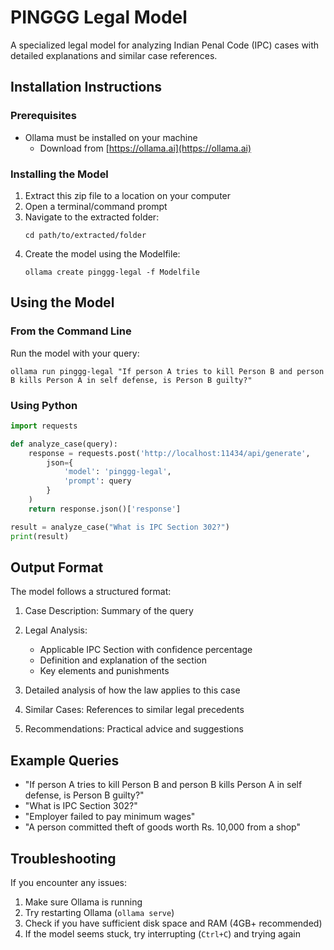# PINGGG Legal Model

A specialized legal model for analyzing Indian Penal Code (IPC) cases with detailed explanations and similar case references.

## Installation Instructions

### Prerequisites
- Ollama must be installed on your machine
  - Download from [https://ollama.ai](https://ollama.ai)

### Installing the Model

1. Extract this zip file to a location on your computer
2. Open a terminal/command prompt
3. Navigate to the extracted folder:
   ```
   cd path/to/extracted/folder
   ```
4. Create the model using the Modelfile:
   ```
   ollama create pinggg-legal -f Modelfile
   ```

## Using the Model

### From the Command Line

Run the model with your query:
```
ollama run pinggg-legal "If person A tries to kill Person B and person B kills Person A in self defense, is Person B guilty?"
```

### Using Python

```python
import requests

def analyze_case(query):
    response = requests.post('http://localhost:11434/api/generate', 
        json={
            'model': 'pinggg-legal',
            'prompt': query
        }
    )
    return response.json()['response']

result = analyze_case("What is IPC Section 302?")
print(result)
```

## Output Format

The model follows a structured format:

1. Case Description: Summary of the query

2. Legal Analysis:
   - Applicable IPC Section with confidence percentage
   - Definition and explanation of the section
   - Key elements and punishments

3. Detailed analysis of how the law applies to this case

4. Similar Cases: References to similar legal precedents

5. Recommendations: Practical advice and suggestions

## Example Queries

- "If person A tries to kill Person B and person B kills Person A in self defense, is Person B guilty?"
- "What is IPC Section 302?"
- "Employer failed to pay minimum wages"
- "A person committed theft of goods worth Rs. 10,000 from a shop"

## Troubleshooting

If you encounter any issues:

1. Make sure Ollama is running
2. Try restarting Ollama (`ollama serve`)
3. Check if you have sufficient disk space and RAM (4GB+ recommended)
4. If the model seems stuck, try interrupting (`Ctrl+C`) and trying again 